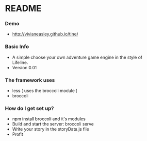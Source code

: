 # README #

### Demo ###

* http://vivianeasley.github.io/tine/

### Basic Info ###

* A simple choose your own adventure game engine in the style of Lifeline.
* Version 0.01

### The framework uses ###

* less ( uses the broccoli module )
* broccoli

### How do I get set up? ###

* npm install broccoli and it's modules
* Build and start the server: broccoli serve
* Write your story in the storyData.js file 
* Profit
